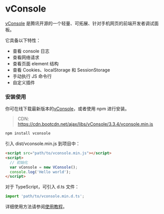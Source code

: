 # vConsole

[vConsole](https://github.com/Tencent/vConsole/blob/dev/README_CN.md) 是腾讯开源的一个轻量、可拓展、针对手机网页的前端开发者调试面板。

它具备以下特性：

* 查看 console 日志
* 查看网络请求
* 查看页面 element 结构
* 查看 Cookies、localStorage 和 SessionStorage
* 手动执行 JS 命令行
* 自定义插件

### 安装使用

你可在线下载最新版本的[vConsole](https://github.com/Tencent/vConsole/releases/latest)，或者使用 npm 进行安装。

> CDN: https://cdn.bootcdn.net/ajax/libs/vConsole/3.3.4/vconsole.min.js

```bash
npm install vconsole
```

引入 dist/vconsole.min.js 到项目中：

```html
<script src="path/to/vconsole.min.js"></script>
<script>
  // 初始化
  var vConsole = new VConsole();
  console.log('Hello world');
</script>
```

对于 TypeScript，可引入 d.ts 文件：

```ts
import 'path/to/vconsole.min.d.ts';
```

详细使用方法请参阅[使用教程](https://github.com/Tencent/vConsole/blob/dev/doc/tutorial_CN.md)。

